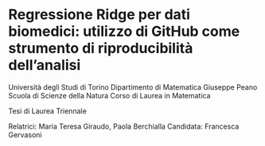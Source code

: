 # Regressione Ridge per dati biomedici: utilizzo di GitHub come strumento di riproducibilità dell’analisi

Università degli Studi di Torino 
Dipartimento di Matematica Giuseppe Peano 
Scuola di Scienze della Natura 
Corso di Laurea in Matematica

Tesi di Laurea Triennale 

Relatrici: Maria Teresa Giraudo, Paola Berchialla 
Candidata: Francesca Gervasoni




